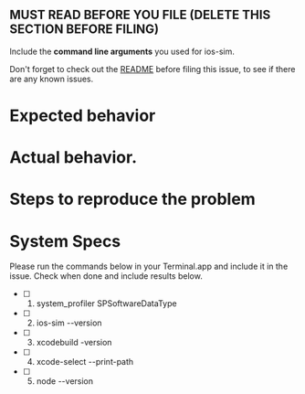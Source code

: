 ## MUST READ BEFORE YOU FILE (DELETE THIS SECTION BEFORE FILING)

Include the **command line arguments** you used for ios-sim.

Don't forget to check out the [README](https://github.com/phonegap/ios-sim/blob/master/README.md) before filing this issue, to see if there are any known issues.

# Expected behavior


# Actual behavior.


# Steps to reproduce the problem


# System Specs

Please run the commands below in your Terminal.app and include it in the issue. Check when done and include results below.

- [ ] 1. system_profiler SPSoftwareDataType
- [ ] 2. ios-sim --version
- [ ] 3. xcodebuild -version
- [ ] 4. xcode-select --print-path
- [ ] 5. node --version

